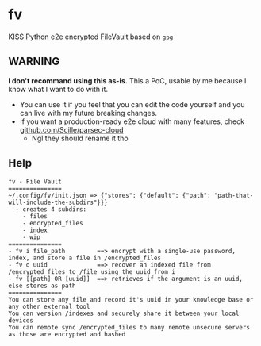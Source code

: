 # fv
KISS Python e2e encrypted FileVault based on `gpg`

## WARNING
**I don't recommand using this as-is.** This a PoC, usable by me because I know what I want to do with it.
- You can use it if you feel that you can edit the code yourself and you can live with my future breaking changes.
- If you want a production-ready e2e cloud with many features, check [github.com/Scille/parsec-cloud](https://github.com/Scille/parsec-cloud)
  - Ngl they should rename it tho

## Help
```
fv - File Vault
===============
~/.config/fv/init.json => {"stores": {"default": {"path": "path-that-will-include-the-subdirs"}}}
  - creates 4 subdirs:
    - files
    - encrypted_files
    - index
    - wip
===============
- fv i file_path         ==> encrypt with a single-use password, index, and store a file in /encrypted_files
- fv o uuid              ==> recover an indexed file from /encrypted_files to /file using the uuid from i
- fv [[path] OR [uuid]]  ==> retrieves if the argument is an uuid, else stores as path
===============
You can store any file and record it's uuid in your knowledge base or any other external tool
You can version /indexes and securely share it between your local devices
You can remote sync /encrypted_files to many remote unsecure servers as those are encrypted and hashed
```

